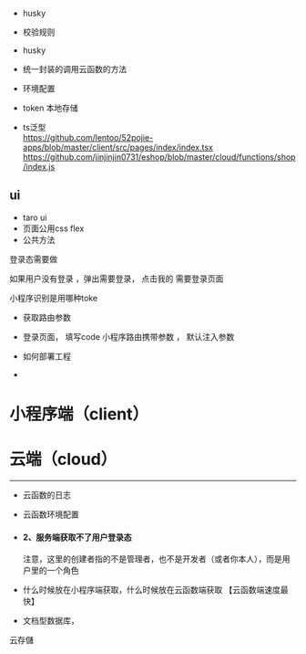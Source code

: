 
- husky
- 校验规则
- husky
- 统一封装的调用云函数的方法 
- 环境配置
- token 本地存储




- ts泛型  
https://github.com/lentoo/52pojie-apps/blob/master/client/src/pages/index/index.tsx
https://github.com/jinjinjin0731/eshop/blob/master/cloud/functions/shop/index.js

<!-- 可学习
 https://github.com/hi-our/hi-face/blob/master/taro/src/app.js  -->

<!--  鉴权 https://juejin.cn/post/6844904032138428424 -->
<!-- tabbar  -->
<!-- https://cloud.tencent.com/developer/article/1738699 -->
## ui  
- taro ui
- 页面公用css  flex
- 公共方法 


登录态需要做


如果用户没有登录 ，弹出需要登录，  点击我的  需要登录页面

小程序识别是用哪种toke

- 获取路由参数  

- 登录页面， 填写code 
小程序路由携带参数 ， 默认注入参数

- 如何部署工程
- 

# 小程序端（client）



# 云端（cloud）



---
- 云函数的日志

- 云函数环境配置

- #### 2、服务端获取不了用户登录态

  注意，这里的创建者指的不是管理者，也不是开发者（或者你本人），而是用户里的一个角色

- 什么时候放在小程序端获取，什么时候放在云函数端获取  【云函数端速度最快】

- 文档型数据库，

 



云存儲
